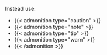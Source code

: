 Instead use:

- {{< admonition type="caution" >}}
- {{< admonition type="note" >}}
- {{< admonition type="tip" >}}
- {{< admonition type="warn" >}}
- {{< /admonition >}}
